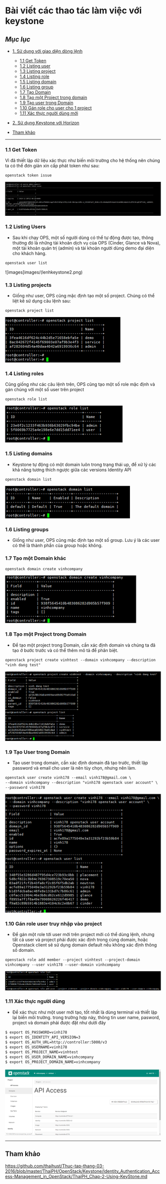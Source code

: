 # Bài viết các thao tác làm việc với keystone

## *Mục lục*

- [1. Sử dụng với giao diện dòng lệnh](#1)

    - [1.1 Get Token](#1.1)
    - [1.2 Listing user](#1.2)
    - [1.3 Listing project](#1.3)
    - [1.4 Listing role](#1.4)
    - [1.5 Listing domain](#1.5)
    - [1.6 Listing group](#1.6)
    - [1.7 Tạo Domain](#1.7)
    - [1.8 Tạo một Project trong domain](#1.8)
    - [1.9 Tạo user trong Domain](#1.9)
    - [1.10 Gán role cho user cho 1 project](#1.10) 
    - [1.11 Xác thực người dùng mới](#1.11)

- [2. Sử dụng Keystone với Horizon](#2)

 - [Tham khảo](#tk)


---

<a name="1.1"></a>

### 1.1 Get Token

Vì đã thiết lập dữ liệu xác thực như biến môi trường cho hệ thống nên chúng ta có thể đơn giản xin cấp phát token như sau:

```
openstack token issue
```
![images](images/lenhkeystone1.png)

<a name="1.2"></a>
### 1.2 Listing Users

- Sau khi chạy OPS, một số người dùng có thể tự động được tạo, thông thường đó là những tài khoản dịch vụ của OPS (Cinder, Glance và Nova), một tài khoản quản trị (admin) và tài khoản người dùng demo đại diện cho khách hàng.
```
openstack user list
```
![images]images/(lenhkeystone2.png)

<a name="1.3"></a>
### 1.3 Listing projects

- Giống như user, OPS cũng mặc định tạo một số project. Chúng có thể liệt kê sử dụng câu lệnh sau:

```
openstack project list
```

![images](images/lenhkeystone3.png)

<a name="1.4"></a>
### 1.4 Listing roles

Cũng giống như các câu lệnh trên, OPS cũng tạo một số role mặc định và gán chúng với một số user trên project

```
openstack role list
```
![images](images/lenhkeystone4.png)

<a name="1.5"></a>
### 1.5 Listing domains

- Keystone tự động có một domain luôn trong trạng thái up, để xử lý các khả năng tương thích ngược giữa các versions Identity API

```
openstack domain list
```
![images](images/lenhkeystone5.png)
<a name="1.6"></a>
### 1.6 Listing groups

- Giống như user, OPS cũng mặc định tạo một số group. Lưu ý là các user có thể là thành phần của group hoặc không.

<a name="1.7"></a>
### 1.7 Tạo một Domain khác

```
openstack domain create vinhcompany
```
![images](images/lenhkeystone7.png)

<a name="1.8"></a>
### 1.8 Tạo một Project trong Domain

- Để tạo một project trong Domain, cần xác định domain và chúng ta đã tạo ở bước trước và có thể thêm mô tả để phân biệt.

```
openstack project create vinhtest --domain vinhcompany --description "vinh dang test"

```
![images](images/lenhkeystone8.png)

<a name="1.9"></a>
### 1.9 Tạo User trong Domain

- Tạo user trong domain, cần xác định domain đã tạo trước, thiết lập password và email cho user là nên tùy chọn, nhưng nên làm.

```
openstack user create vinh178 --email vinh178@gmail.com \
--domain vinhcompany --description "vinh178 openstack user account" \
--password vinh178
```

![images](images/lenhkeystone9.png)

<a name="1.10"></a>
### 1.10 Gán role user truy nhập vào project

- Để gán một role tới user mới trên project mới có thể dùng lệnh, nhưng tất cả user và project phải được xác định trong cùng domain, hoặc Openstack client sẽ sử dụng domain default nếu không xác định thông số domain.

```
openstack role add member --project vinhtest --project-domain vinhcompany --user vinh178 --user-domain vinhcompany
```

![images](images/lenhkeystone10.png)
<a name="1.11"></a>
### 1.11 Xác thực người dùng

- Để xác thực như một user mới tạo, tốt nhất là dùng terminal và thiết lập lại biến môi trường. trong trường hợp này, thông tin user name, pasword, project và domain phải được đặt như dưới đây

```
$ export OS_PASSWORD=vinh178
$ export OS_IDENTITY_API_VERSION=3
$ export OS_AUTH_URL=http://controller:5000/v3
$ export OS_USERNAME=vinh178
$ export OS_PROJECT_NAME=vinhtest
$ export OS_USER_DOMAIN_NAME=vinhcompany
$ export OS_PROJECT_DOMAIN_NAME=vinhcompany
```
![images](images/lenhkeystone11.png)


--- 
<a name="1.2"></a>
## Tham khảo

https://github.com/thaihust/Thuc-tap-thang-03-2016/blob/master/ThaiPH/OpenStack/Keystone/Identity_Authentication_Access-Management_in_OpenStack/ThaiPH_Chap-2-Using-KeyStone.md